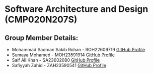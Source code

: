 # **Software Architecture and Design (CMP020N207S)**

## Group Member Details:

- Mohammad Sadman Sakib Rohan - ROH22609719 [GitHub Profile](https://github.com/rohanxco)
- Sumaya Mohamed - MOH23591914 [GitHub Profile](https://github.com/rohanxco)
- Saif Ali Khan - SA23602080 [GitHub Profile](https://github.com/rohanxco)
- Safiyyah Zahid - ZAH23590541 [GitHub Profile](https://github.com/rohanxco)
